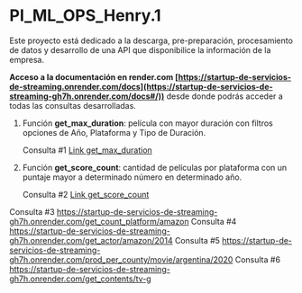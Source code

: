 # PI_ML_OPS_Henry.1
Este proyecto está dedicado a la descarga, pre-preparación, procesamiento de datos y desarrollo de una API que  disponibilice la información de la empresa.

 **Acceso a la documentación en render.com [https://startup-de-servicios-de-streaming.onrender.com/docs](https://startup-de-servicios-de-streaming-gh7h.onrender.com/docs#/))**   desde donde podrás acceder a todas las consultas desarrolladas.


  1. Función **get_max_duration**: película con mayor duración con filtros opciones de Año, Plataforma y Tipo de Duración.
  
     Consulta #1 [Link get_max_duration](https://startup-de-servicios-de-streaming-gh7h.onrender.com/get_max_duration/%7Banio%7D/%7Bplataforma%7D/%7Bdtype%7D?year=2021&platform=hulu&duration_type=min)

  2. Función **get_score_count**: cantidad de películas por plataforma con un puntaje mayor a determinado número en determinado año.
     
     Consulta #2 [Link get_score_count](https://startup-de-servicios-de-streaming-gh7h.onrender.com/get_score_count/disney/3.2/2011)


Consulta #3
https://startup-de-servicios-de-streaming-gh7h.onrender.com/get_count_platform/amazon
Consulta #4
https://startup-de-servicios-de-streaming-gh7h.onrender.com/get_actor/amazon/2014
Consulta #5
https://startup-de-servicios-de-streaming-gh7h.onrender.com/prod_per_county/movie/argentina/2020
Consulta #6
https://startup-de-servicios-de-streaming-gh7h.onrender.com/get_contents/tv-g
